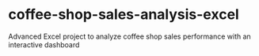 # coffee-shop-sales-analysis-excel
Advanced Excel project to analyze coffee shop sales performance with an interactive dashboard
